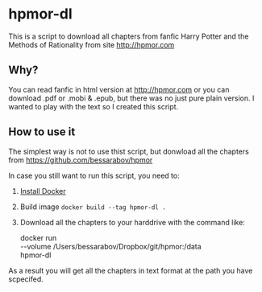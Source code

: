 # hpmor-dl

This is a script to download all chapters from fanfic Harry Potter and the
Methods of Rationality from site http://hpmor.com

## Why?

You can read fanfic in html version at http://hpmor.com or you can download
.pdf or .mobi & .epub, but there was no just pure plain version. I wanted
to play with the text so I created this script.

## How to use it

The simplest way is not to use thist script, but donwload all the chapters
from https://github.com/bessarabov/hpmor

In case you still want to run this script, you need to:

 1. [Install Docker](https://docs.docker.com/installation/)
 2. Build image `docker build --tag hpmor-dl .`
 3. Download all the chapters to your harddrive with the command like:

    docker run \
        --volume /Users/bessarabov/Dropbox/git/hpmor:/data \
        hpmor-dl

As a result you will get all the chapters in text format at the path you
have scpecifed.
